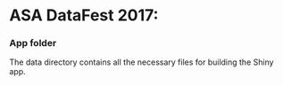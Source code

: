 # ASA DataFest 2017: 
### App folder

The data directory contains all the necessary files for building the Shiny app. 
